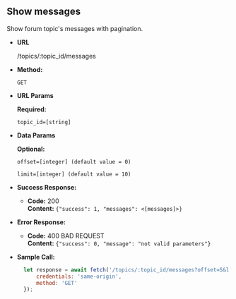 **Show messages**
----
Show forum topic's messages with pagination.

* **URL**

    /topics/:topic_id/messages

* **Method:**

    `GET`

*  **URL Params**

   **Required:**

   `topic_id=[string]`

* **Data Params**

    **Optional:**

   `offset=[integer] (default value = 0)`
   
   `limit=[integer] (default value = 10)`

* **Success Response:**

  * **Code:** 200 <br />
    **Content:** `{"success": 1, "messages": <[messages]>}`

* **Error Response:**

  * **Code:** 400 BAD REQUEST <br />
    **Content:** `{"success": 0, "message": "not valid parameters"}`


* **Sample Call:**

  ```javascript
    let response = await fetch('/topics/:topic_id/messages?offset=5&limit=5', {
        credentials: 'same-origin',
        method: 'GET'
    });
  ```
